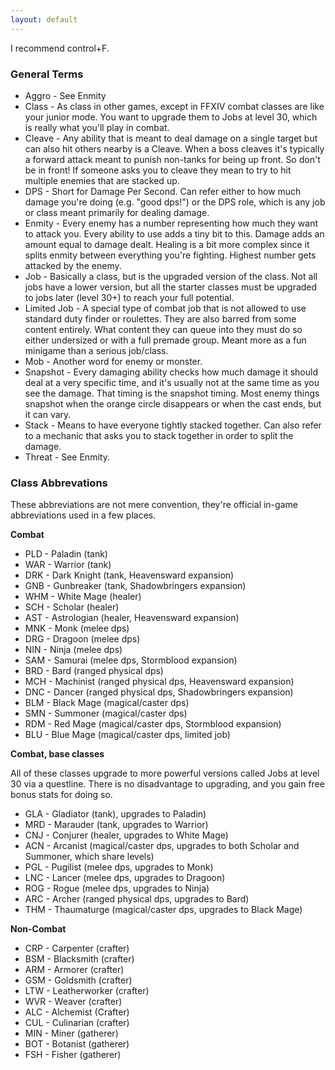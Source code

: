 ```yaml
---
layout: default
---
```


I recommend control+F.

### General Terms

* Aggro - See Enmity
* Class - As class in other games, except in FFXIV combat classes are like your junior mode. You want to upgrade them to Jobs at level 30, which is really what you'll play in combat.
* Cleave - Any ability that is meant to deal damage on a single target but can also hit others nearby is a Cleave. When a boss cleaves it's typically a forward attack meant to punish non-tanks for being up front. So don't be in front! If someone asks you to cleave they mean to try to hit multiple enemies that are stacked up.
* DPS - Short for Damage Per Second. Can refer either to how much damage you're doing (e.g. "good dps!") or the DPS role, which is any job or class meant primarily for dealing damage.
* Enmity - Every enemy has a number representing how much they want to attack you. Every ability to use adds a tiny bit to this. Damage adds an amount equal to damage dealt. Healing is a bit more complex since it splits enmity between everything you're fighting. Highest number gets attacked by the enemy.
* Job - Basically a class, but is the upgraded version of the class. Not all jobs have a lower version, but all the starter classes must be upgraded to jobs later (level 30+) to reach your full potential.
* Limited Job - A special type of combat job that is not allowed to use standard duty finder or roulettes. They are also barred from some content entirely. What content they can queue into they must do so either undersized or with a full premade group. Meant more as a fun minigame than a serious job/class.
* Mob - Another word for enemy or monster.
* Snapshot - Every damaging ability checks how much damage it should deal at a very specific time, and it's usually not at the same time as you see the damage. That timing is the snapshot timing. Most enemy things snapshot when the orange circle disappears or when the cast ends, but it can vary.
* Stack - Means to have everyone tightly stacked together. Can also refer to a mechanic that asks you to stack together in order to split the damage.
* Threat - See Enmity.

### Class Abbrevations
These abbreviations are not mere convention, they're official in-game abbreviations used in a few places.

**Combat**
* PLD - Paladin (tank)
* WAR - Warrior (tank)
* DRK - Dark Knight (tank, Heavensward expansion)
* GNB - Gunbreaker (tank, Shadowbringers expansion)
* WHM - White Mage (healer)
* SCH - Scholar (healer)
* AST - Astrologian (healer, Heavensward expansion)
* MNK - Monk (melee dps)
* DRG - Dragoon (melee dps)
* NIN - Ninja (melee dps)
* SAM - Samurai (melee dps, Stormblood expansion)
* BRD - Bard (ranged physical dps)
* MCH - Machinist (ranged physical dps, Heavensward expansion)
* DNC - Dancer (ranged physical dps, Shadowbringers expansion)
* BLM - Black Mage (magical/caster dps)
* SMN - Summoner (magical/caster dps)
* RDM - Red Mage (magical/caster dps, Stormblood expansion)
* BLU - Blue Mage (magical/caster dps, limited job)

**Combat, base classes**

All of these classes upgrade to more powerful versions called Jobs at level 30 via a questline. There is no disadvantage to upgrading, and you gain free bonus stats for doing so.
* GLA - Gladiator (tank), upgrades to Paladin)
* MRD - Marauder (tank, upgrades to Warrior)
* CNJ - Conjurer (healer, upgrades to White Mage)
* ACN - Arcanist (magical/caster dps, upgrades to both Scholar and Summoner, which share levels)
* PGL - Pugilist (melee dps, upgrades to Monk)
* LNC - Lancer (melee dps, upgrades to Dragoon)
* ROG - Rogue (melee dps, upgrades to Ninja)
* ARC - Archer (ranged physical dps, upgrades to Bard)
* THM - Thaumaturge (magical/caster dps, upgrades to Black Mage)

**Non-Combat**
* CRP - Carpenter (crafter)
* BSM - Blacksmith (crafter)
* ARM - Armorer (crafter)
* GSM - Goldsmith (crafter)
* LTW - Leatherworker (crafter)
* WVR - Weaver (crafter)
* ALC - Alchemist (Crafter)
* CUL - Culinarian (crafter)
* MIN - Miner (gatherer)
* BOT - Botanist (gatherer)
* FSH - Fisher (gatherer)